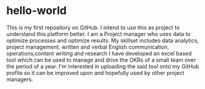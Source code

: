 # hello-world
This is my first repository on GitHub. I intend to use this as project to understand this platform better.
I am a Project manager who uses data to optimize processes and optimize results.
My skillset includes data analytics, project management, written and verbal English communication, operations,content writing and research
I have developed an excel based tool which can be used to manage and drive the OKRs of a small team over the period of a year.
I'm interested in uploading the said tool onto my GitHub profile so it can be improved upon and hopefully used by other project managers.

